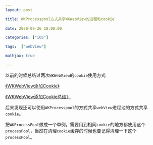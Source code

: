 ```yaml
---
layout: post

title: WKProcesspool方式共享WKWebView的进程和cookie
 
date: 2020-09-26 18:00:00

categories: ["iOS"]

tags:  ["webView"]

mathjax: true

---
```




以前的时候总结过两次`WKWebView`的`cookie`使用方式

[《WKWebView添加Cookie》](https://blog.dongjiawang.top/2016/08/16/2016-08-16-cookie/)

[《WKWebView添加Cookie总结》](https://blog.dongjiawang.top/2018/07/09/2018-07-09-WKWebView-cookie-add/)

后来发现还可以使用`WKProcesspool`的方式共享`webView`进程池的方式共享`cookie`。

把`WKProcessPool`做成一个单例，需要用到相同`cookie`的地方都使用这个`processPool`，当然在清理`cookie`缓存的时候也要记得清理一下这个`processPool`。

